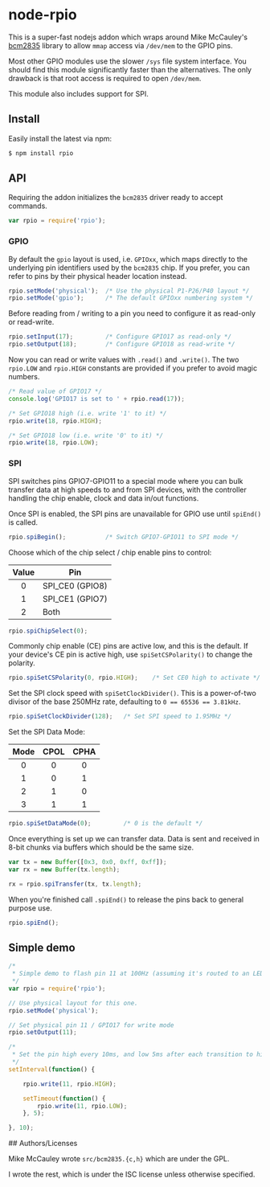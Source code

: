 node-rpio
=========

This is a super-fast nodejs addon which wraps around Mike McCauley's
[bcm2835](http://www.open.com.au/mikem/bcm2835/) library to allow `mmap`
access via `/dev/mem` to the GPIO pins.

Most other GPIO modules use the slower `/sys` file system interface.  You
should find this module significantly faster than the alternatives.  The only
drawback is that root access is required to open `/dev/mem`.

This module also includes support for SPI.

## Install

Easily install the latest via npm:

```bash
$ npm install rpio
```

## API

Requiring the addon initializes the `bcm2835` driver ready to accept commands.

```js
var rpio = require('rpio');
```

### GPIO

By default the `gpio` layout is used, i.e. `GPIOxx`, which maps directly to the
underlying pin identifiers used by the `bcm2835` chip.  If you prefer, you can
refer to pins by their physical header location instead.

```js
rpio.setMode('physical');  /* Use the physical P1-P26/P40 layout */
rpio.setMode('gpio');      /* The default GPIOxx numbering system */
```

Before reading from / writing to a pin you need to configure it as read-only or
read-write.

```js
rpio.setInput(17);         /* Configure GPIO17 as read-only */
rpio.setOutput(18);        /* Configure GPIO18 as read-write */
```

Now you can read or write values with `.read()` and `.write()`.  The two
`rpio.LOW` and `rpio.HIGH` constants are provided if you prefer to avoid magic
numbers.

```js
/* Read value of GPIO17 */
console.log('GPIO17 is set to ' + rpio.read(17));

/* Set GPIO18 high (i.e. write '1' to it) */
rpio.write(18, rpio.HIGH);

/* Set GPIO18 low (i.e. write '0' to it) */
rpio.write(18, rpio.LOW);
```

### SPI

SPI switches pins GPIO7-GPIO11 to a special mode where you can bulk transfer
data at high speeds to and from SPI devices, with the controller handling the
chip enable, clock and data in/out functions.

Once SPI is enabled, the SPI pins are unavailable for GPIO use until `spiEnd()`
is called.

```js
rpio.spiBegin();           /* Switch GPIO7-GPIO11 to SPI mode */
```

Choose which of the chip select / chip enable pins to control:

Value | Pin
:----:|----
0     | SPI_CE0 (GPIO8)
1     | SPI_CE1 (GPIO7)
2     | Both

```js
rpio.spiChipSelect(0);
```

Commonly chip enable (CE) pins are active low, and this is the default.  If
your device's CE pin is active high, use `spiSetCSPolarity()` to change the
polarity.

```js
rpio.spiSetCSPolarity(0, rpio.HIGH);    /* Set CE0 high to activate */
```

Set the SPI clock speed with `spiSetClockDivider()`.  This is a power-of-two
divisor of the base 250MHz rate, defaulting to `0 == 65536 == 3.81kHz`.

```js
rpio.spiSetClockDivider(128);   /* Set SPI speed to 1.95MHz */
```

Set the SPI Data Mode:

Mode | CPOL | CPHA
:---:|:----:|:---:
  0  |  0   |  0
  1  |  0   |  1
  2  |  1   |  0
  3  |  1   |  1

```js
rpio.spiSetDataMode(0);         /* 0 is the default */
```

Once everything is set up we can transfer data.  Data is sent and received in
8-bit chunks via buffers which should be the same size.

```js
var tx = new Buffer([0x3, 0x0, 0xff, 0xff]);
var rx = new Buffer(tx.length);

rx = rpio.spiTransfer(tx, tx.length);
```

When you're finished call `.spiEnd()` to release the pins back to general
purpose use.

```js
rpio.spiEnd();
```

## Simple demo

```js
/*
 * Simple demo to flash pin 11 at 100Hz (assuming it's routed to an LED).
 */
var rpio = require('rpio');

// Use physical layout for this one.
rpio.setMode('physical');

// Set physical pin 11 / GPIO17 for write mode
rpio.setOutput(11);

/*
 * Set the pin high every 10ms, and low 5ms after each transition to high.
 */
setInterval(function() {

	rpio.write(11, rpio.HIGH);

	setTimeout(function() {
		rpio.write(11, rpio.LOW);
	}, 5);

}, 10);
```

## Authors/Licenses

Mike McCauley wrote `src/bcm2835.{c,h}` which are under the GPL.

I wrote the rest, which is under the ISC license unless otherwise specified.
